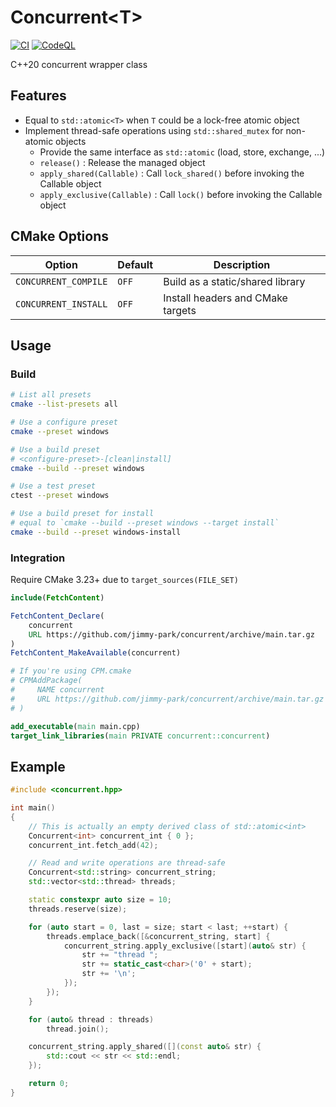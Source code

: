 # Concurrent\<T\>

[![CI](https://github.com/jimmy-park/concurrent/actions/workflows/ci.yaml/badge.svg)](https://github.com/jimmy-park/concurrent/actions/workflows/ci.yaml)
[![CodeQL](https://github.com/jimmy-park/concurrent/actions/workflows/codeql.yaml/badge.svg)](https://github.com/jimmy-park/concurrent/actions/workflows/codeql.yaml)

C++20 concurrent wrapper class

## Features

- Equal to `std::atomic<T>` when `T` could be a lock-free atomic object
- Implement thread-safe operations using `std::shared_mutex` for non-atomic objects
  - Provide the same interface as `std::atomic` (load, store, exchange, ...)
  - `release()` : Release the managed object
  - `apply_shared(Callable)` : Call `lock_shared()` before invoking the Callable object
  - `apply_exclusive(Callable)` : Call `lock()` before invoking the Callable object

## CMake Options

| Option               | Default | Description                       |
| ---                  | ---     | ---                               |
| `CONCURRENT_COMPILE` | `OFF`   | Build as a static/shared library  |
| `CONCURRENT_INSTALL` | `OFF`   | Install headers and CMake targets |

## Usage

### Build

```sh
# List all presets
cmake --list-presets all

# Use a configure preset
cmake --preset windows

# Use a build preset
# <configure-preset>-[clean|install]
cmake --build --preset windows

# Use a test preset
ctest --preset windows

# Use a build preset for install
# equal to `cmake --build --preset windows --target install`
cmake --build --preset windows-install
```

### Integration

Require CMake 3.23+ due to `target_sources(FILE_SET)`

```CMake
include(FetchContent)

FetchContent_Declare(
    concurrent
    URL https://github.com/jimmy-park/concurrent/archive/main.tar.gz
)
FetchContent_MakeAvailable(concurrent)

# If you're using CPM.cmake
# CPMAddPackage(
#     NAME concurrent
#     URL https://github.com/jimmy-park/concurrent/archive/main.tar.gz
# )

add_executable(main main.cpp)
target_link_libraries(main PRIVATE concurrent::concurrent)
```

## Example

```cpp
#include <concurrent.hpp>

int main()
{
    // This is actually an empty derived class of std::atomic<int>
    Concurrent<int> concurrent_int { 0 };
    concurrent_int.fetch_add(42);

    // Read and write operations are thread-safe
    Concurrent<std::string> concurrent_string;
    std::vector<std::thread> threads;

    static constexpr auto size = 10;
    threads.reserve(size);

    for (auto start = 0, last = size; start < last; ++start) {
        threads.emplace_back([&concurrent_string, start] {
            concurrent_string.apply_exclusive([start](auto& str) {
                str += "thread ";
                str += static_cast<char>('0' + start);
                str += '\n';
            });
        });
    }

    for (auto& thread : threads)
        thread.join();

    concurrent_string.apply_shared([](const auto& str) {
        std::cout << str << std::endl;
    });

    return 0;
}
```
